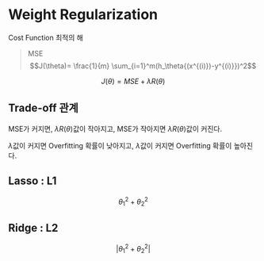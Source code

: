 # Weight Regularization
Cost Function 최적의 해

> MSE
$$J(\theta)= \frac{1}{m} \sum_{i=1}^m(h_\theta{(x^{(i)})-y^{(i)}})^2$$

$$ J(\theta) = MSE + \lambda R(\theta)$$

## Trade-off 관계
MSE가 커지면, $\lambda R(\theta)$값이 작아지고, MSE가 작아지면 $\lambda R(\theta)$값이 커진다.

$\lambda$값이 커지면 Overfitting 확률이 낮아지고, $\lambda$값이 커지면 Overfitting 확률이 높아진다. 


## Lasso : L1
$$\theta_1^2 + \theta_2^2$$

## Ridge : L2
$$ \left \lvert \theta_1^2 + \theta_2^2 \right \rvert$$
